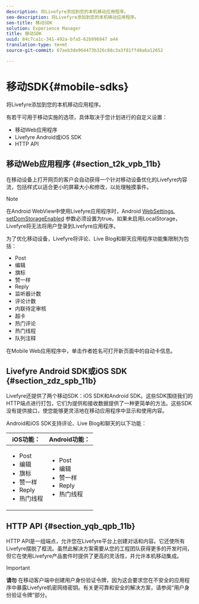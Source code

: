 ```yaml
---
description: 将Livefyre添加到您的本机移动应用程序。
seo-description: 将Livefyre添加到您的本机移动应用程序。
seo-title: 移动SDK
solution: Experience Manager
title: 移动SDK
uuid: 84c7ca1c-341-492a-bfa5-62b996947 a44
translation-type: tm+mt
source-git-commit: 67aeb3de964473b326c88c3a3f81ff48a6a12652

---
```



# 移动SDK{#mobile-sdks}

将Livefyre添加到您的本机移动应用程序。

有若干可用于移动实施的选项，具体取决于您计划进行的自定义设置：

* 移动Web应用程序
* Livefyre Android或iOS SDK
* HTTP API

## 移动Web应用程序 {#section_t2k_vpb_11b}

在移动设备上打开网页的客户会自动获得一个针对移动设备优化的Livefyre内容流，包括样式以适合更小的屏幕大小和修改，以处理触摸事件。

>[!NOTE]
>
>在Android WebView中使用Livefyre应用程序时，Android [WebSettings. setDomStorageEnabled](https://developer.android.com/reference/android/webkit/WebSettings.html) 参数必须设置为true。如果未启用LocalStorage，Livefyre将无法将用户登录到Livefyre应用程序。

为了优化移动设备，Livefyre将评论、Live Blog和聊天应用程序功能集限制为包括：

* Post
* 编辑
* 旗标
* 赞一样
* Reply
* 监听器计数
* 评论计数
* 内联待定审核
* 超卡
* 热门评论
* 热门线程
* 队列注释

在Mobile Web应用程序中，单击作者姓名可打开新页面中的自动卡信息。

## Livefyre Android SDK或iOS SDK {#section_zdz_spb_11b}

Livefyre还提供了两个移动SDK：iOS SDK和Android SDK。这些SDK围绕我们的HTTP端点进行打包，它们为提供和接收数据提供了一种更简单的方法。这些SDK没有提供接口，使您能够更灵活地在移动应用程序中显示和使用内容。

Android和iOS SDK支持评论、Live Blog和聊天的以下功能：

| iOS功能： | Android功能： |
|--- |--- |
| <ul><li> Post </li><li>编辑 </li><li>旗标 </li><li>赞一样 </li><li>Reply </li><li>热门线程</li></ul> | <ul><li>Post </li><li>编辑 </li><li>赞一样 </li><li>Reply </li><li>热门线程</li></ul> |

## HTTP API {#section_yqb_qpb_11b}

HTTP API是一组端点，允许您在Livefyre平台上创建对话和内容。它还使所有Livefyre摆脱了框流。虽然此解决方案需要从您的工程团队获得更多的开发时间，但它在使用Livefyre产品套件时提供了更高的灵活性，并允许本机移动集成。

>[!IMPORTANT]
>
>**请勿** 在移动客户端中创建用户身份验证令牌，因为这会要求您在不安全的应用程序中暴露Livefyre机密网络密钥。有关更可靠和安全的解决方案，请参阅“用户身份验证令牌”部分。

